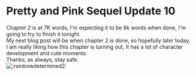 # Pretty and Pink Sequel Update 10

Chapter 2 is at 7K words, I'm expecting it to be 8k words when done, I'm going to try to finish it tonight.  
My next blog post will be when chapter 2 is done, so hopefully later today.  
I am really liking how this chapter is turning out, It has a lot of character development and cute moments.  
Thanks, as always, stay safe.  
![:rainbowdetermined2:](../../ponies/emotes/rainbowdetermined2.png)
